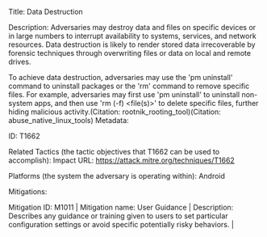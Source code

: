 Title: Data Destruction

Description: Adversaries may destroy data and files on specific devices or in large numbers to interrupt availability to systems, services, and network resources. Data destruction is likely to render stored data irrecoverable by forensic techniques through overwriting files or data on local and remote drives.

To achieve data destruction, adversaries may use the 'pm uninstall' command to uninstall packages or the 'rm' command to remove specific files. For example, adversaries may first use 'pm uninstall' to uninstall non-system apps, and then use 'rm (-f) <file(s)>' to delete specific files, further hiding malicious activity.(Citation: rootnik_rooting_tool)(Citation: abuse_native_linux_tools) Metadata:

ID: T1662

Related Tactics (the tactic objectives that T1662 can be used to accomplish): Impact URL: https://attack.mitre.org/techniques/T1662

Platforms (the system the adversary is operating within): Android

Mitigations:

Mitigation ID: M1011 | Mitigation name: User Guidance | Description: Describes any guidance or training given to users to set particular configuration settings or avoid specific potentially risky behaviors. |